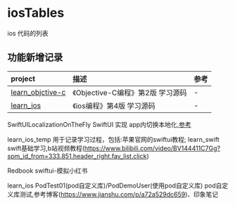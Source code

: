 # iosTables
ios 代码的列表


## 功能新增记录
|  project      | 描述  | 参考 |
|  :---     | :---  | :---  |
| [learn_objctive-c](https://github.com/xiaoliangg/learn_objctive-c)  | 《Objective-C编程》第2版 学习源码 | -|
| [learn_ios](https://github.com/xiaoliangg/learn_ios) | 《ios编程》第4版 学习源码 | -



SwiftUILocalizationOnTheFly  SwiftUI 实现 app内切换本地化,[参考](https://medium.com/swlh/swiftui-localization-on-the-fly-2312fde49459)  

learn_ios_temp    用于记录学习过程，包括:苹果官网的swiftui教程;
learn_swift   swift基础学习,b站视频教程(https://www.bilibili.com/video/BV144411C7Gg?spm_id_from=333.851.header_right.fav_list.click)

Redbook swiftui-模拟小红书

learn_ios
PodTest01(pod自定义库)/PodDemoUser(使用pod自定义库)   pod自定义库测试,参考博客(https://www.jianshu.com/p/a72a529dc659)、印象笔记

   
  